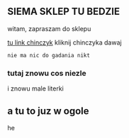 ## SIEMA SKLEP TU BEDZIE

witam, zapraszam do sklepu

[tu link chinczyk](https://www.youtube.com/watch?v=IJDgkrtUlTc)
kliknij chinczyka dawaj


```szczegoly
nie ma nic do gadania nikt
```


### tutaj znowu cos niezle

i znowu male literki

## a tu to juz w ogole

he 
